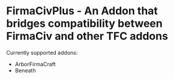# FirmaCivPlus - An Addon that bridges compatibility between FirmaCiv and other TFC addons

Currently supported addons:

* ArborFirmaCraft
* Beneath